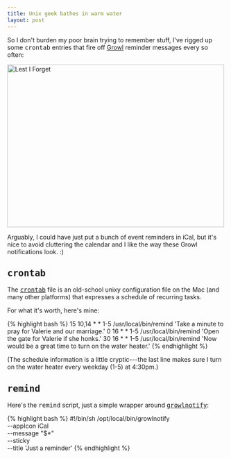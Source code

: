 ```yaml
---
title: Unix geek bathes in warm water
layout: post
---
```

So I don't burden my poor brain trying to remember stuff, I've rigged up some <tt>crontab</tt> entries that fire off <a href="http://www.growl.info/">Growl</a> reminder messages every so often:

<a href="http://www.flickr.com/photos/mtodd/479524562/" title="Photo Sharing"><img src="http://farm1.static.flickr.com/183/479524562_f8ac6d4183.jpg" width="500" height="375" alt="Lest I Forget" /></a>

Arguably, I could have just put a bunch of event reminders in iCal, but it's nice to avoid cluttering the calendar and I like the way these Growl notifications look. :)

<h2><tt>crontab</tt></h2>

The <tt><a href="http://en.wikipedia.org/wiki/Crontab">crontab</a></tt> file is an old-school unixy configuration file on the Mac (and many other platforms) that expresses a schedule of recurring tasks.

For what it's worth, here's mine:

{% highlight bash %}
15 10,14 * * 1-5  /usr/local/bin/remind 'Take a minute to pray for Valerie and our marriage.'
0  16    * * 1-5  /usr/local/bin/remind 'Open the gate for Valerie if she honks.'
30 16    * * 1-5  /usr/local/bin/remind 'Now would be a great time to turn on the water heater.'
{% endhighlight %}

(The schedule information is a little cryptic---the last line makes sure I turn on the water heater every weekday (1-5) at 4:30pm.)

<h2><tt>remind</tt></h2>

Here's the <tt>remind</tt> script, just a simple wrapper around <tt><a href="http://www.growl.info/documentation/growlnotify.php">growlnotify</a></tt>:

{% highlight bash %}
#!/bin/sh
/opt/local/bin/growlnotify     \
  --appIcon iCal               \
  --message "$*"               \
  --sticky                     \
  --title 'Just a reminder'
{% endhighlight %}
